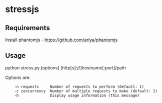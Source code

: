 stressjs
========

Requirements
------------
Install phantomjs - https://github.com/ariya/phantomjs

Usage
-----
python stress.py [options] [http[s]://]hostname[:port]/path

Options are:
```
    -n requests     Number of requests to perform (default: 1)
    -c concurrency  Number of multiple requests to make (default: 1)
    -h              Display usage information (this message)
```
